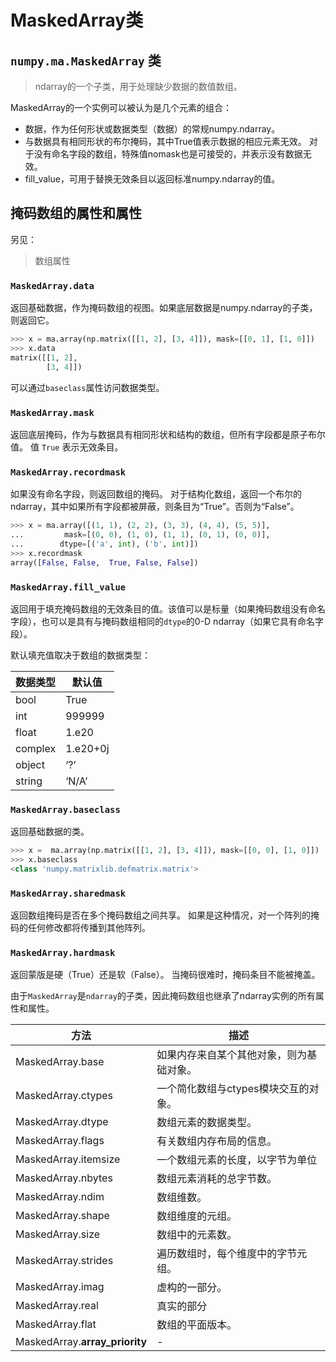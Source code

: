 # MaskedArray类

## ``numpy.ma.MaskedArray`` 类

> ndarray的一个子类，用于处理缺少数据的数值数组。

MaskedArray的一个实例可以被认为是几个元素的组合：

- 数据，作为任何形状或数据类型（数据）的常规numpy.ndarray。
- 与数据具有相同形状的布尔掩码，其中True值表示数据的相应元素无效。 对于没有命名字段的数组，特殊值nomask也是可接受的，并表示没有数据无效。
- fill_value，可用于替换无效条目以返回标准numpy.ndarray的值。

## 掩码数组的属性和属性

另见：

> 数组属性

### ``MaskedArray.data``

返回基础数据，作为掩码数组的视图。如果底层数据是numpy.ndarray的子类，则返回它。

```python
>>> x = ma.array(np.matrix([[1, 2], [3, 4]]), mask=[[0, 1], [1, 0]])
>>> x.data
matrix([[1, 2],
        [3, 4]])
```

可以通过``baseclass``属性访问数据类型。

### ``MaskedArray.mask``

返回底层掩码，作为与数据具有相同形状和结构的数组，但所有字段都是原子布尔值。 值 ``True`` 表示无效条目。

### ``MaskedArray.recordmask``

如果没有命名字段，则返回数组的掩码。 对于结构化数组，返回一个布尔的ndarray，其中如果所有字段都被屏蔽，则条目为“True”。否则为“False”。

```python
>>> x = ma.array([(1, 1), (2, 2), (3, 3), (4, 4), (5, 5)],
...         mask=[(0, 0), (1, 0), (1, 1), (0, 1), (0, 0)],
...        dtype=[('a', int), ('b', int)])
>>> x.recordmask
array([False, False,  True, False, False])
```

### ``MaskedArray.fill_value``

返回用于填充掩码数组的无效条目的值。该值可以是标量（如果掩码数组没有命名字段），也可以是具有与掩码数组相同的``dtype``的0-D ndarray（如果它具有命名字段）。

默认填充值取决于数组的数据类型：

数据类型 | 默认值
---|---
bool | True
int | 999999
float | 1.e20
complex | 1.e20+0j
object | ‘?’
string | ‘N/A’

### ``MaskedArray.baseclass``

返回基础数据的类。

```python
>>> x =  ma.array(np.matrix([[1, 2], [3, 4]]), mask=[[0, 0], [1, 0]])
>>> x.baseclass
<class 'numpy.matrixlib.defmatrix.matrix'>
```

### ``MaskedArray.sharedmask``

返回数组掩码是否在多个掩码数组之间共享。 如果是这种情况，对一个阵列的掩码的任何修改都将传播到其他阵列。

### ``MaskedArray.hardmask``

返回蒙版是硬（True）还是软（False）。 当掩码很难时，掩码条目不能被掩盖。

由于``MaskedArray``是``ndarray``的子类，因此掩码数组也继承了ndarray实例的所有属性和属性。

方法 | 描述
---|---
MaskedArray.base | 如果内存来自某个其他对象，则为基础对象。
MaskedArray.ctypes | 一个简化数组与ctypes模块交互的对象。
MaskedArray.dtype | 数组元素的数据类型。
MaskedArray.flags | 有关数组内存布局的信息。
MaskedArray.itemsize | 一个数组元素的长度，以字节为单位
MaskedArray.nbytes | 数组元素消耗的总字节数。
MaskedArray.ndim | 数组维数。
MaskedArray.shape | 数组维度的元组。
MaskedArray.size | 数组中的元素数。
MaskedArray.strides | 遍历数组时，每个维度中的字节元组。
MaskedArray.imag | 虚构的一部分。
MaskedArray.real | 真实的部分
MaskedArray.flat | 数组的平面版本。
MaskedArray.__array_priority__ | -